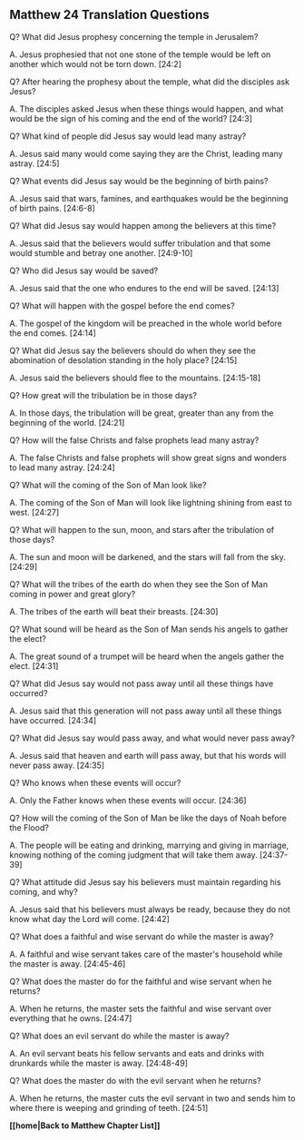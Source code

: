## Matthew 24 Translation Questions ##

Q? What did Jesus prophesy concerning the temple in Jerusalem?

A. Jesus prophesied that not one stone of the temple would be left on another which would not be torn down. [24:2]

Q? After hearing the prophesy about the temple, what did the disciples ask Jesus?

A. The disciples asked Jesus when these things would happen, and what would be the sign of his coming and the end of the world? [24:3]

Q? What kind of people did Jesus say would lead many astray?

A. Jesus said many would come saying they are the Christ, leading many astray. [24:5]

Q? What events did Jesus say would be the beginning of birth pains?

A. Jesus said that wars, famines, and earthquakes would be the beginning of birth pains. [24:6-8]

Q? What did Jesus say would happen among the believers at this time?

A. Jesus said that the believers would suffer tribulation and that some would stumble and betray one another. [24:9-10]

Q? Who did Jesus say would be saved?

A. Jesus said that the one who endures to the end will be saved. [24:13]

Q? What will happen with the gospel before the end comes?

A. The gospel of the kingdom will be preached in the whole world before the end comes. [24:14]

Q? What did Jesus say the believers should do when they see the abomination of desolation standing in the holy place? [24:15]

A. Jesus said the believers should flee to the mountains. [24:15-18]

Q? How great will the tribulation be in those days?

A. In those days, the tribulation will be great, greater than any from the beginning of the world. [24:21]

Q? How will the false Christs and false prophets lead many astray?

A. The false Christs and false prophets will show great signs and wonders to lead many astray. [24:24]

Q? What will the coming of the Son of Man look like?

A. The coming of the Son of Man will look like lightning shining from east to west. [24:27]

Q? What will happen to the sun, moon, and stars after the tribulation of those days?

A. The sun and moon will be darkened, and the stars will fall from the sky. [24:29]

Q? What will the tribes of the earth do when they see the Son of Man coming in power and great glory?

A. The tribes of the earth will beat their breasts. [24:30]

Q? What sound will be heard as the Son of Man sends his angels to gather the elect?

A. The great sound of a trumpet will be heard when the angels gather the elect. [24:31]

Q? What did Jesus say would not pass away until all these things have occurred?

A. Jesus said that this generation will not pass away until all these things have occurred. [24:34]

Q? What did Jesus say would pass away, and what would never pass away?

A. Jesus said that heaven and earth will pass away, but that his words will never pass away. [24:35]

Q? Who knows when these events will occur?

A. Only the Father knows when these events will occur. [24:36]

Q? How will the coming of the Son of Man be like the days of Noah before the Flood?

A. The people will be eating and drinking, marrying and giving in marriage, knowing nothing of the coming judgment that will take them away. [24:37-39]

Q? What attitude did Jesus say his believers must maintain regarding his coming, and why?

A. Jesus said that his believers must always be ready, because they do not know what day the Lord will come. [24:42]

Q? What does a faithful and wise servant do while the master is away?

A. A faithful and wise servant takes care of the master's household while the master is away. [24:45-46]

Q? What does the master do for the faithful and wise servant when he returns?

A. When he returns, the master sets the faithful and wise servant over everything that he owns. [24:47]

Q? What does an evil servant do while the master is away?

A. An evil servant beats his fellow servants and eats and drinks with drunkards while the master is away. [24:48-49]

Q? What does the master do with the evil servant when he returns?

A. When he returns, the master cuts the evil servant in two and sends him to where there is weeping and grinding of teeth. [24:51]

__[[home|Back to Matthew Chapter List]]__

